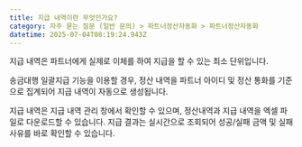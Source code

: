 ```yaml
---
title: 지급 내역이란 무엇인가요?
category: 자주 묻는 질문 (일반 문의) > 파트너정산자동화 > 파트너정산자동화
datetime: 2025-07-04T08:19:24.943Z
---
```


지급 내역은 파트너에게 실제로 이체를 하여 지급을 할 수 있는 최소 단위입니다.

송금대행 일괄지급 기능을 이용할 경우, 정산 내역을 파트너 아이디 및 정산 통화를 기준으로 집계되어 지급 내역이 자동으로 생성됩니다.

지급 내역은 지급 내역 관리 창에서 확인할 수 있으며, 정산내역과 지급 내역을 엑셀 파일로 다운로드할 수 있습니다. 지급 결과는 실시간으로 조회되어 성공/실패 금액 및 실패 사유를 바로 확인할 수 있습니다.

